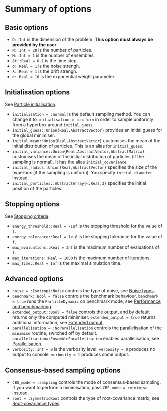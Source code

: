 # Summary of options

## Basic options

- `D::Int` is the dimension of the problem. **This option must always be provided by the user**.
- `N::Int = 20` is the number of particles.
- `M::Int = 1` is the number of ensembles.
- `Δt::Real = 0.1` is the time step.
- `σ::Real = 1` is the noise strengh.
- `λ::Real = 1` is the drift strengh.
- `α::Real = 10` is the exponential weight parameter.

## Initialisation options

See [Particle initialisation](@ref).

- `initialisation = :normal` is the default sampling method. You can change it to `initialisation = :uniform` in order to sample uniformly from a hyperbox around `initial_guess`.
- `initial_guess::Union{Real,AbstractVector}` provides an initial guess for the global minimiser.
- `initial_mean::Union{Real,AbstractVector}` customises the mean of the initial distribution of particles. This is an alias for `initial_guess`.
- `initial_variance::Union{Real,AbstractVector,AbstractMatrix}` customises the mean of the initial distribution of particles (if the sampling is normal). It has the alias `initial_covariance`.
- `initial_radius::Union{Real,AbstractVector}` specifies the size of the hyperbox (if the sampling is uniform). You specify `initial_diameter` instead.
- `initial_particles::AbstractArray{<:Real,3}` specifies the initial position of the particles.

## Stopping options 

See [Stopping criteria](@ref).

- `energy_threshold::Real = -Inf` is the stopping threshold for the value of `f`.
- `energy_tolerance::Real = 1e-8` is the stopping tolerance for the value of `f`.
- `max_evaluations::Real = Inf` is the maximum number of evaluations of `f`.
- `max_iterations::Real = 1000` is the maximum number of iterations.
- `max_time::Real = Inf` is the maximal simulation time.

## Advanced options

- `noise = :IsotropicNoise` controls the type of noise, see [Noise types](@ref).
- `benchmark::Bool = false` controls the benchmark behaviour. `benchmark = true` runs the `ParticleDynamic` on benchmark mode, see [Performance and benchmarking](@ref).
- `extended_output::Bool = false` controls the output, and by default returns only the computed minimiser. `extended_output = true` returns additional information, see [Extended output](@ref).
- `parallelisation = :NoParallelisation` controls the parallelisation of the `minimise` routine, switched off by default. `parallelisation=:EnsembleParallelisation` enables parallelisation, see  [Parallelisation](@ref).
- `verbosity::Int = 0` is the verbosity level. `verbosity = 0` produces no output to console. `verbosity = 1` produces some output. 

## Consensus-based sampling options

- `CBS_mode = :sampling` controls the mode of consensus-based sampling. If you want to perform a minimisation, pass `CBS_mode = :minimise` instead.
- `root = :SymmetricRoot` controls the type of root-covariance matrix, see [Root-covariance types](@ref).
